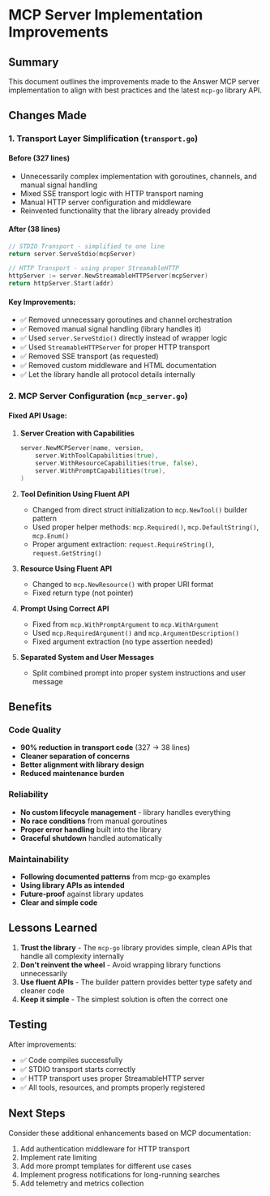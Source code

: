 # MCP Server Implementation Improvements

## Summary
This document outlines the improvements made to the Answer MCP server implementation to align with best practices and the latest `mcp-go` library API.

## Changes Made

### 1. Transport Layer Simplification (`transport.go`)

#### Before (327 lines)
- Unnecessarily complex implementation with goroutines, channels, and manual signal handling
- Mixed SSE transport logic with HTTP transport naming
- Manual HTTP server configuration and middleware
- Reinvented functionality that the library already provided

#### After (38 lines)
```go
// STDIO Transport - simplified to one line
return server.ServeStdio(mcpServer)

// HTTP Transport - using proper StreamableHTTP
httpServer := server.NewStreamableHTTPServer(mcpServer)
return httpServer.Start(addr)
```

#### Key Improvements:
- ✅ Removed unnecessary goroutines and channel orchestration
- ✅ Removed manual signal handling (library handles it)
- ✅ Used `server.ServeStdio()` directly instead of wrapper logic
- ✅ Used `StreamableHTTPServer` for proper HTTP transport
- ✅ Removed SSE transport (as requested)
- ✅ Removed custom middleware and HTML documentation
- ✅ Let the library handle all protocol details internally

### 2. MCP Server Configuration (`mcp_server.go`)

#### Fixed API Usage:
1. **Server Creation with Capabilities**
   ```go
   server.NewMCPServer(name, version,
       server.WithToolCapabilities(true),
       server.WithResourceCapabilities(true, false),
       server.WithPromptCapabilities(true),
   )
   ```

2. **Tool Definition Using Fluent API**
   - Changed from direct struct initialization to `mcp.NewTool()` builder pattern
   - Used proper helper methods: `mcp.Required()`, `mcp.DefaultString()`, `mcp.Enum()`
   - Proper argument extraction: `request.RequireString()`, `request.GetString()`

3. **Resource Using Fluent API**
   - Changed to `mcp.NewResource()` with proper URI format
   - Fixed return type (not pointer)

4. **Prompt Using Correct API**
   - Fixed from `mcp.WithPromptArgument` to `mcp.WithArgument`
   - Used `mcp.RequiredArgument()` and `mcp.ArgumentDescription()`
   - Fixed argument extraction (no type assertion needed)

5. **Separated System and User Messages**
   - Split combined prompt into proper system instructions and user message

## Benefits

### Code Quality
- **90% reduction in transport code** (327 → 38 lines)
- **Cleaner separation of concerns**
- **Better alignment with library design**
- **Reduced maintenance burden**

### Reliability
- **No custom lifecycle management** - library handles everything
- **No race conditions** from manual goroutines
- **Proper error handling** built into the library
- **Graceful shutdown** handled automatically

### Maintainability
- **Following documented patterns** from mcp-go examples
- **Using library APIs as intended**
- **Future-proof** against library updates
- **Clear and simple code**

## Lessons Learned

1. **Trust the library** - The `mcp-go` library provides simple, clean APIs that handle all complexity internally
2. **Don't reinvent the wheel** - Avoid wrapping library functions unnecessarily
3. **Use fluent APIs** - The builder pattern provides better type safety and cleaner code
4. **Keep it simple** - The simplest solution is often the correct one

## Testing

After improvements:
- ✅ Code compiles successfully
- ✅ STDIO transport starts correctly
- ✅ HTTP transport uses proper StreamableHTTP server
- ✅ All tools, resources, and prompts properly registered

## Next Steps

Consider these additional enhancements based on MCP documentation:
1. Add authentication middleware for HTTP transport
2. Implement rate limiting
3. Add more prompt templates for different use cases
4. Implement progress notifications for long-running searches
5. Add telemetry and metrics collection
